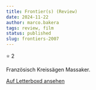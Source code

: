 ```yaml
---
title: Frontier(s) (Review)
date: 2024-11-22
author: marco.bakera
tags: review, film
status: published
slug: frontiers-2007
---
```


⭐ 2

Französisch Kreissägen Massaker.

[Auf Letterboxd ansehen](https://boxd.it/7RFJH5)

